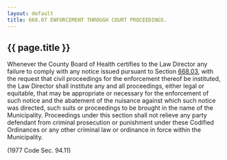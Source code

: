 ```yaml
---
layout: default 
title: 668.07 ENFORCEMENT THROUGH COURT PROCEEDINGS.
---
```


{{ page.title }}
----------------

Whenever the County Board of Health certifies to the Law Director any
failure to comply with any notice issued pursuant to Section
[668.03](37312874.html), with the request that civil proceedings for the
enforcement thereof be instituted, the Law Director shall institute any
and all proceedings, either legal or equitable, that may be appropriate
or necessary for the enforcement of such notice and the abatement of the
nuisance against which such notice was directed, such suits or
proceedings to be brought in the name of the Municipality. Proceedings
under this section shall not relieve any party defendant from criminal
prosecution or punishment under these Codified Ordinances or any other
criminal law or ordinance in force within the Municipality.

(1977 Code Sec. 94.11)
